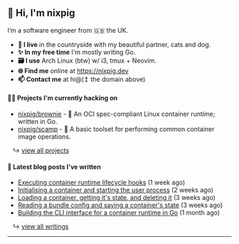 ## 🐽 Hi, I'm nixpig

I’m a software engineer from 🇬🇧 the UK.

- **🏡 I live** in the countryside with my beautiful partner, cats and dog.
- **✨ In my free time** I'm mostly writing Go. 
- **🗃️ I use** Arch Linux (btw) w/ i3, tmux + Neovim.
- **🌐 Find me** online at https://nixpig.dev
- **📫 Contact me** at hi@(↥ the domain above)

#### 👨‍💻 Projects I'm currently hacking on

- [nixpig/brownie](https://github.com/nixpig/brownie) - 🍪 An OCI spec-compliant Linux container runtime; written in Go.
- [nixpig/scamp](https://github.com/nixpig/scamp) - 🍤 A basic toolset for performing common container image operations.

&nbsp;&nbsp; ↪ [view all projects](https://github.com/nixpig?tab=repositories&q=&type=public&language=&sort=stargazers)



#### 📝 Latest blog posts I've written


- [Executing container runtime lifecycle hooks](https://nixpig.dev/posts/runtime-lifecycle-hooks/) (1 week ago)
- [Initialising a container and starting the user process](https://nixpig.dev/posts/initialising-starting-container/) (2 weeks ago)
- [Loading a container, getting it&#39;s state, and deleting it](https://nixpig.dev/posts/loading-deleting-container-state/) (3 weeks ago)
- [Reading a bundle config and saving a container&#39;s state](https://nixpig.dev/posts/bundle-config-container-state/) (3 weeks ago)
- [Building the CLI interface for a container runtime in Go](https://nixpig.dev/posts/container-runtime-oci-cli/) (1 month ago)

&nbsp;&nbsp; ↪ [view all writings](https://nixpig.dev/posts/)

--- 

